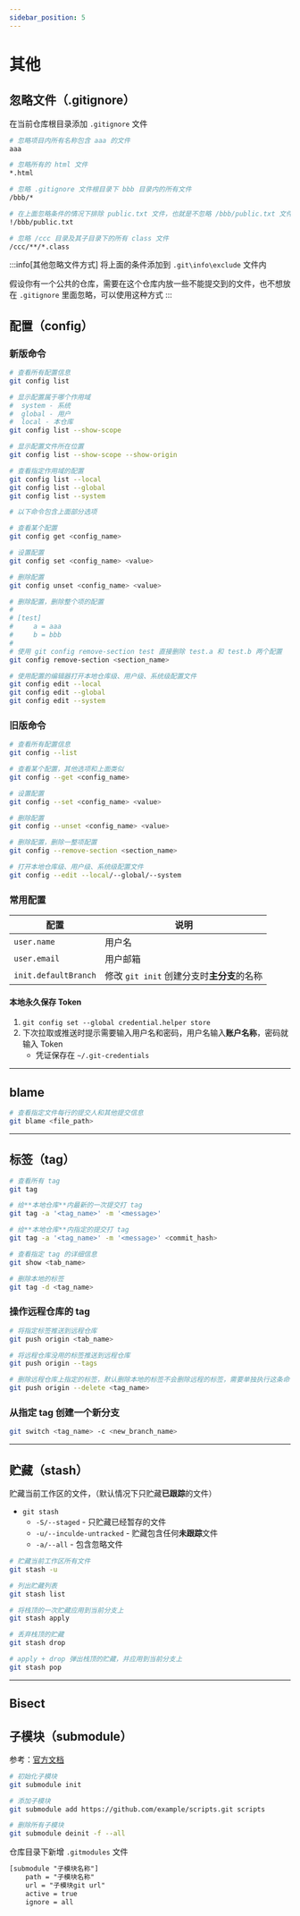 ```yaml
---
sidebar_position: 5
---
```


# 其他

## 忽略文件（.gitignore）

在当前仓库根目录添加 `.gitignore` 文件

```bash
# 忽略项目内所有名称包含 aaa 的文件
aaa

# 忽略所有的 html 文件
*.html

# 忽略 .gitignore 文件根目录下 bbb 目录内的所有文件
/bbb/*

# 在上面忽略条件的情况下排除 public.txt 文件，也就是不忽略 /bbb/public.txt 文件
!/bbb/public.txt

# 忽略 /ccc 目录及其子目录下的所有 class 文件
/ccc/**/*.class
```

:::info[其他忽略文件方式]
将上面的条件添加到 `.git\info\exclude` 文件内

假设你有一个公共的仓库，需要在这个仓库内放一些不能提交到的文件，也不想放在 `.gitignore` 里面忽略，可以使用这种方式
:::

## 配置（config）

### 新版命令

```bash
# 查看所有配置信息
git config list

# 显示配置属于哪个作用域
#  system - 系统
#  global - 用户
#  local - 本仓库
git config list --show-scope

# 显示配置文件所在位置
git config list --show-scope --show-origin

# 查看指定作用域的配置
git config list --local
git config list --global
git config list --system

# 以下命令包含上面部分选项

# 查看某个配置
git config get <config_name>

# 设置配置
git config set <config_name> <value>

# 删除配置
git config unset <config_name> <value>

# 删除配置，删除整个项的配置
#
# [test]
#     a = aaa
#     b = bbb
#
# 使用 git config remove-section test 直接删除 test.a 和 test.b 两个配置
git config remove-section <section_name>

# 使用配置的编辑器打开本地仓库级、用户级、系统级配置文件
git config edit --local
git config edit --global
git config edit --system
```

### 旧版命令

```bash
# 查看所有配置信息
git config --list

# 查看某个配置，其他选项和上面类似
git config --get <config_name>

# 设置配置
git config --set <config_name> <value>

# 删除配置
git config --unset <config_name> <value>

# 删除配置，删除一整项配置
git config --remove-section <section_name>

# 打开本地仓库级、用户级、系统级配置文件
git config --edit --local/--global/--system
```


### 常用配置

| 配置 | 说明 |
| -------------- | --------------- |
| `user.name` | 用户名 |
| `user.email` | 用户邮箱 |
| `init.defaultBranch` | 修改 `git init` 创建分支时**主分支**的名称 |

#### 本地永久保存 Token

1. `git config set --global credential.helper store`
2. 下次拉取或推送时提示需要输入用户名和密码，用户名输入**账户名称**，密码就输入 Token
    * 凭证保存在 `~/.git-credentials`

---

## blame

```bash
# 查看指定文件每行的提交人和其他提交信息
git blame <file_path>
```

---

## 标签（tag）

```bash
# 查看所有 tag
git tag

# 给**本地仓库**内最新的一次提交打 tag
git tag -a '<tag_name>' -m '<message>'

# 给**本地仓库**内指定的提交打 tag
git tag -a '<tag_name>' -m '<message>' <commit_hash>

# 查看指定 tag 的详细信息
git show <tab_name>

# 删除本地的标签
git tag -d <tag_name>
```

### 操作远程仓库的 tag

```bash
# 将指定标签推送到远程仓库
git push origin <tab_name>

# 将远程仓库没用的标签推送到远程仓库
git push origin --tags

# 删除远程仓库上指定的标签，默认删除本地的标签不会删除远程的标签，需要单独执行这条命令删除
git push origin --delete <tag_name>
```

### 从指定 tag 创建一个新分支

```bash
git switch <tag_name> -c <new_branch_name>
```

---

## 贮藏（stash）

贮藏当前工作区的文件，（默认情况下只贮藏**已跟踪**的文件）

* `git stash`
    * `-S/--staged` - 只贮藏已经暂存的文件
    * `-u/--inculde-untracked` - 贮藏包含任何**未跟踪**文件
    * `-a/--all` - 包含忽略文件

```bash
# 贮藏当前工作区所有文件
git stash -u

# 列出贮藏列表
git stash list

# 将栈顶的一次贮藏应用到当前分支上
git stash apply

# 丢弃栈顶的贮藏
git stash drop

# apply + drop 弹出栈顶的贮藏，并应用到当前分支上
git stash pop
```

---

## Bisect

## 子模块（submodule）

参考：[官方文档](https://git-scm.com/book/zh/v2/Git-%e5%b7%a5%e5%85%b7-%e5%ad%90%e6%a8%a1%e5%9d%97)

```bash
# 初始化子模块
git submodule init 

# 添加子模块
git submodule add https://github.com/example/scripts.git scripts

# 删除所有子模块
git submodule deinit -f --all
```

仓库目录下新增 `.gitmodules` 文件

```txt title=".gitmodules"
[submodule "子模块名称"]
    path = "子模块名称"
    url = "子模块git url"
    active = true
    ignore = all
```
